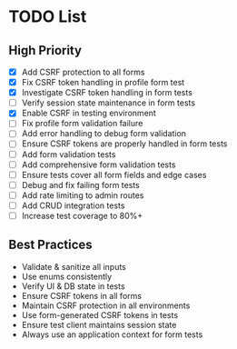 # TODO List
## High Priority
- [x] Add CSRF protection to all forms
- [x] Fix CSRF token handling in profile form test
- [x] Investigate CSRF token handling in form tests
- [ ] Verify session state maintenance in form tests
- [x] Enable CSRF in testing environment
- [ ] Fix profile form validation failure
- [ ] Add error handling to debug form validation
- [ ] Ensure CSRF tokens are properly handled in form tests
- [ ] Add form validation tests
- [ ] Add comprehensive form validation tests
- [ ] Ensure tests cover all form fields and edge cases
- [ ] Debug and fix failing form tests
- [ ] Add rate limiting to admin routes
- [ ] Add CRUD integration tests
- [ ] Increase test coverage to 80%+

## Best Practices
- Validate & sanitize all inputs
- Use enums consistently
- Verify UI & DB state in tests
- Ensure CSRF tokens in all forms
- Maintain CSRF protection in all environments
- Use form-generated CSRF tokens in tests
- Ensure test client maintains session state
- Always use an application context for form tests

